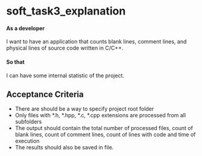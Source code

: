 # soft_task3_explanation
#### As a developer
I want to have an application that counts blank lines, comment lines, and physical lines of source code written in C/C++.
#### So that
I can have some internal statistic of the project.

## Acceptance Criteria

* There are should be a way to specify project root folder
* Only files with *.h, *.hpp, *.c, *.cpp extensions are processed from all subfolders
* The output should contain the total number of processed files, count of blank lines, count of comment lines, count of lines with code and time of execution
* The results should also be saved in file.